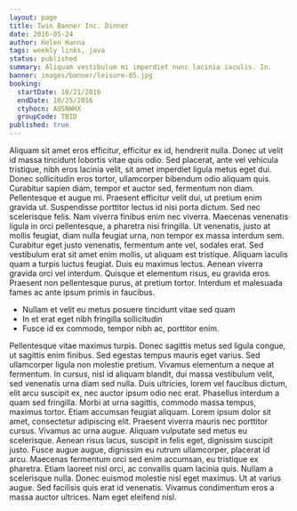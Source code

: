 ```yaml
---
layout: page
title: Twin Banner Inc. Dinner
date: 2016-05-24
author: Helen Hanna
tags: weekly links, java
status: published
summary: Aliquam vestibulum mi imperdiet nunc lacinia iaculis. In.
banner: images/banner/leisure-05.jpg
booking:
  startDate: 10/21/2016
  endDate: 10/25/2016
  ctyhocn: AUSNWHX
  groupCode: TBID
published: true
---
```

Aliquam sit amet eros efficitur, efficitur ex id, hendrerit nulla. Donec ut velit id massa tincidunt lobortis vitae quis odio. Sed placerat, ante vel vehicula tristique, nibh eros lacinia velit, sit amet imperdiet ligula metus eget dui. Donec sollicitudin eros tortor, ullamcorper bibendum odio aliquam quis. Curabitur sapien diam, tempor et auctor sed, fermentum non diam. Pellentesque et augue mi. Praesent efficitur velit dui, ut pretium enim gravida ut.
Suspendisse porttitor lectus id nisi porta dictum. Sed nec scelerisque felis. Nam viverra finibus enim nec viverra. Maecenas venenatis ligula in orci pellentesque, a pharetra nisi fringilla. Ut venenatis, justo at mollis feugiat, diam nulla feugiat urna, non tempor ex massa interdum sem. Curabitur eget justo venenatis, fermentum ante vel, sodales erat. Sed vestibulum erat sit amet enim mollis, ut aliquam est tristique. Aliquam iaculis quam a turpis luctus feugiat. Duis eu maximus lectus. Aenean viverra gravida orci vel interdum. Quisque et elementum risus, eu gravida eros. Praesent non pellentesque purus, at pretium tortor. Interdum et malesuada fames ac ante ipsum primis in faucibus.

* Nullam et velit eu metus posuere tincidunt vitae sed quam
* In et erat eget nibh fringilla sollicitudin
* Fusce id ex commodo, tempor nibh ac, porttitor enim.

Pellentesque vitae maximus turpis. Donec sagittis metus sed ligula congue, ut sagittis enim finibus. Sed egestas tempus mauris eget varius. Sed ullamcorper ligula non molestie pretium. Vivamus elementum a neque at fermentum. In cursus, nisl id aliquam blandit, dui massa vestibulum velit, sed venenatis urna diam sed nulla. Duis ultricies, lorem vel faucibus dictum, elit arcu suscipit ex, nec auctor ipsum odio nec erat. Phasellus interdum a quam sed fringilla. Morbi at urna sagittis, commodo massa tempus, maximus tortor. Etiam accumsan feugiat aliquam. Lorem ipsum dolor sit amet, consectetur adipiscing elit. Praesent viverra mauris nec porttitor cursus. Vivamus ac urna augue. Aliquam vulputate sed metus eu scelerisque. Aenean risus lacus, suscipit in felis eget, dignissim suscipit justo.
Fusce augue augue, dignissim eu rutrum ullamcorper, placerat id arcu. Maecenas fermentum orci sed enim accumsan, eu tristique ex pharetra. Etiam laoreet nisl orci, ac convallis quam lacinia quis. Nullam a scelerisque nulla. Donec euismod molestie nisl eget maximus. Ut at varius augue. Sed facilisis quis erat id venenatis. Vivamus condimentum eros a massa auctor ultrices. Nam eget eleifend nisl.
